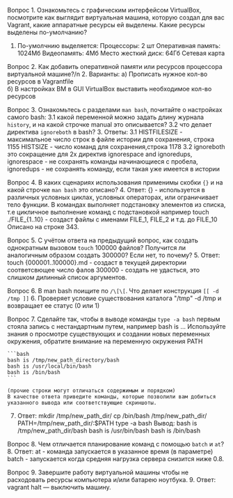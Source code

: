 Вопрос 1. Ознакомьтесь с графическим интерфейсом VirtualBox, посмотрите как выглядит виртуальная машина, которую создал для вас Vagrant, какие аппаратные ресурсы ей выделены. Какие ресурсы выделены по-умолчанию?
1. По-умолчнию выделяется:
	Процессоры: 2 шт
	Оперативная память: 1024Мб
	Видеопамять: 4Мб
	Место жесткий диск: 64Гб
	Сетевая карта

Вопрос 2. Как добавить оперативной памяти или ресурсов процессора виртуальной машине?/n
2. Варианты: а) Прописать нужное кол-во ресурсов в Vagrantfile 	
	     б) В настройках ВМ в GUI VirtualBox выставить необходимое кол-во ресурсов

Вопрос 3. Ознакомьтесь с разделами `man bash`, почитайте о настройках самого bash:
    3.1 какой переменной можно задать длину журнала `history`, и на какой строчке manual это описывается?
    3.2 что делает директива `ignoreboth` в bash?
3. Ответы:
	3.1 HISTFILESIZE - максимальное число строк в файле истории для сохранения, 
	строка 1155
	    HISTSIZE - число команд для сохранения,строка 1178
	3.2 ignoreboth это сокращение для 2х директив ignorespace and ignoredups, 
    		ignorespace - не сохранять команды начинающиеся с пробела, 
    		ignoredups - не сохранять команду, если такая уже имеется в истории

Вопрос 4. В каких сценариях использования применимы скобки `{}` и на какой строчке `man bash` это описано?
4. Ответ: {} - используется в различных условных циклах, условных операторах, или ограничивает тело функции.
В командах выполняет подстановку элементов из списка, т.е  цикличное выполнение команд с подстановкой 
например touch ./FILE_{1..10} - создаст файлы с именами FILE_1, FILE_2 и т.д. до FILE_10
Описано на строке 343.

Вопрос 5. С учётом ответа на предыдущий вопрос, как создать однократным вызовом `touch` 100000 файлов? Получится ли аналогичным образом создать 300000? Если нет, то почему?
5. Ответ: touch {000001..100000}.md - создаст в текущей директории соответсвющее число фалов
	  300000 - создать не удасться, это слишком дилинный список аргументов.

Вопрос 6. В man bash поищите по `/\[\[`. Что делает конструкция `[[ -d /tmp ]]`
6. Проверяет условие существования каталога "/tmp" -d /tmp и возвращает ее статус (0 или 1)

Вопрос 7. Сделайте так, чтобы в выводе команды `type -a bash` первым стояла запись с нестандартным путем, например bash is ... 
Используйте знания о просмотре существующих и создании новых переменных окружения, обратите внимание на переменную окружения PATH 

	```bash
	bash is /tmp/new_path_directory/bash
	bash is /usr/local/bin/bash
	bash is /bin/bash
	```

	(прочие строки могут отличаться содержимым и порядком)
    В качестве ответа приведите команды, которые позволили вам добиться указанного вывода или соответствующие скриншоты.
7. Ответ:
	mkdir /tmp/new_path_dir/
	cp /bin/bash /tmp/new_path_dir/
	PATH=/tmp/new_path_dir/:$PATH
	type -a bash
Вывод: 
	bash is /tmp/new_path_dir/bash
	bash is /usr/bin/bash
	bash is /bin/bash

Вопрос 8. Чем отличается планирование команд с помощью `batch` и `at`?
8. Ответ: at - команда запускается в указанное время (в параметре)
	  batch - запускается когда cредняя нагрузка сервера снизится ниже 0.8.

Вопрос 9. Завершите работу виртуальной машины чтобы не расходовать ресурсы компьютера и/или батарею ноутбука.
9. Ответ: vagrant halt — выключить машину.

